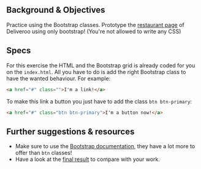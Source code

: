 ## Background & Objectives

Practice using the Bootstrap classes. Prototype the [restaurant page](http://lewagon.github.io/bootstrap-challenges/02-Bootstrap-prototyping) of Deliveroo using only bootstrap! (You're not allowed to write any CSS)

## Specs

For this exercise the HTML and the Bootstrap grid is already coded for you on the `index.html`.
All you have to do is add the right Bootstrap class to have the wanted behaviour. For example:

```html
<a href="#" class="">I'm a link!</a>
```

To make this link a button you just have to add the class `btn btn-primary`:

```html
<a href="#" class="btn btn-primary">I'm a button now!</a>
```

## Further suggestions & resources

- Make sure to use the [Bootstrap documentation](https://getbootstrap.com/docs/4.2), they have a lot more to offer than `btn` classes!
- Have a look at the [final result](http://lewagon.github.io/bootstrap-challenges/02-Bootstrap-prototyping) to compare with your work.

